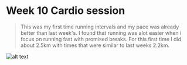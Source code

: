 # Week 10 Cardio session

> This was my first time running intervals and my pace was already better than last week's. I found that running was alot easier when i focus on running fast with promised breaks. For this first time I did about 2.5km with times that were similar to last weeks 2.2km.

![alt text](image.png)